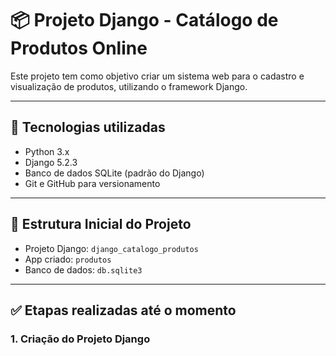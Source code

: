# 📦 Projeto Django - Catálogo de Produtos Online

Este projeto tem como objetivo criar um sistema web para o cadastro e visualização de produtos, utilizando o framework Django.

---

## 🚀 Tecnologias utilizadas

- Python 3.x
- Django 5.2.3
- Banco de dados SQLite (padrão do Django)
- Git e GitHub para versionamento

---

## 📌 Estrutura Inicial do Projeto

- Projeto Django: `django_catalogo_produtos`
- App criado: `produtos`
- Banco de dados: `db.sqlite3`

---

## ✅ Etapas realizadas até o momento

### 1. Criação do Projeto Django
